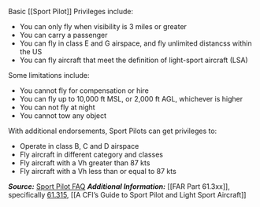 Basic [[Sport Pilot]] Privileges include:
-   You can only fly when visibility is 3 miles or greater
-   You can carry a passenger
-   You can fly in class E and G airspace, and fly unlimited distancss within the US
-   You can fly aircraft that meet the definition of light-sport aircraft (LSA)

Some limitations include:
-   You cannot fly for compensation or hire
-   You can fly up to 10,000 ft MSL, or 2,000 ft AGL, whichever is higher
-   You can not fly at night
-   You cannot tow any object

With additional endorsements, Sport Pilots can get privileges to:
-   Operate in class B, C and D airspace
-   Fly aircraft in different category and classes
-   Fly aircraft with a Vh greater than 87 kts
-   Fly aircraft with a Vh less than or equal to 87 kts


***Source:*** [Sport Pilot FAQ](https://www.usua.org/SportPilot/SportPilotFAQ.html)
***Additional Information:*** [[FAR Part 61.3xx]], specifically [61.315](https://www.ecfr.gov/current/title-14/chapter-I/subchapter-D/part-61/subpart-J/section-61.315), [[A CFI’s Guide to Sport Pilot and Light Sport Aircraft]]